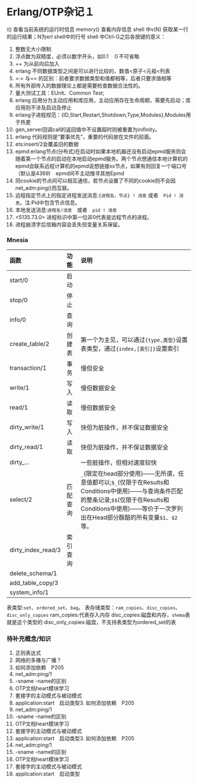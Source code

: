 # Erlang/OTP杂记１

i() 查看当前系统的运行时信息
memory() 查看内存信息
shell 中v(N) 获取某一行的运行结果；N为erl shell中的行号
shell 中Ctrl-G之后各按键的意义：

1. 整数无大小限制
2. 浮点数为双精度，必须以数字开头，如0.1　０不可省略
3. ++ 为从前向后加入
4. erlang 不同数据类型之间是可以进行比较的，数值<原子<元祖<列表
5. =:= 与== 的区别：前者要求数据类型和值都相等，后者只要求值相等
6. 所有外部传入的数据理论上都是需要检查数据合法性的。
7. 量大测试工具：EUnit、Common Test;
8. erlang 应用分为主动应用和库应用，主动应用存在生命周期，需要先启动；库应用则不涉及启动及停止
9. erlang子进程规范：{ID,Start,Restart,Shotdown,Type,Modules},Modules用于热更
10. gen_server回调call的返回值中不设置超时则被重置为inifinity。
11. erlang 代码规则是“要事优先”，重要的代码放在文件的前面。
12. ets:insert/2会覆盖旧的数据
13. epmd:erlang节点(分布式)在启动时如果本地机器还没有启动epmd服务则会随着第一个节点的启动在本地启动epmd服务。两个节点想通信本地计算机的epmd会联系远程计算机的epmd说想链接xx节点，如果有则回复一个端口号（默认是4369)　epmd间不主动搜寻其他Epmd
14. 同cookie的节点间可以相互通信，若节点设置了不同的cookie则不会因net_adm:ping()而互联。
15. 远程指定节点上的指定进程发送消息:`{进程名，节点} ! 消息` 或者　`Pid ! 消息`。注:Pid中包含节点信息。
16. 本地发送消息:`进程名!消息`　或者　`pid ! 消息`
17. <5135.73.0> 进程标识中第一位非0代表是远程节点的进程。
18. 进程崩溃字后信箱内容会丢失但变量关系保留。


### Mnesia
|函数|功能|说明|
|:--|:--|:--|
|start/0|启动|
|stop/0 |停止|
|info/0 |查询|
|create_table/2|创建表|第一个为主见，可以通过`{type,类型}`设置表类型，通过`{index,[索引]}`设置索引|
|transaction/1|事务|慢但安全|
|write/1|写入|慢但数据安全|
|read/1|读取|慢但数据安全|
|dirty_write/1|写入|快但为脏操作，并不保证数据安全|
|dirty_read/1| 读取| 快但为脏操作，并不保证数据安全
|dirty_...||一些脏操作，但相对速度较快|
|select/2|匹配查询|`_`{限定在head部分使用}——无所谓，任意值都可以;`$_`(仅限于在Results和Conditions中使用)——与查询条件匹配的整条记录;`$$`(仅限于在Results和Conditions中使用)——等价于一次罗列出在Head部分酦醅的所有变量`$1`、`$2`等。|
|dirty_index_read/3|索引查询|
|delete_schema/1|
|add_table_copy/3|
|system_info/1|

表类型:`set`、`ordered_set`、`bag`。
表存储类型：`ram_copies`、`disc_copies`、`disc_only_copies`
ram_copies:代表存入内存
disc_copies:磁盘和内存，`shema`表就是这个类型的
disc_only_copies:磁盘，不支持表类型为ordered_set的表









### 待补充概念/知识
1. 正则表达式
2. 网络的多播与广播？
3. 如何添加依赖　P205
4. net_adm:ping/1
5. -sname -name的区别
6. OTP文档heart模块学习
7. 套接字的主动模式与被动模式
8. application:start　启动类型3. 如何添加依赖　P205
4. net_adm:ping/1
5. -sname -name的区别
6. OTP文档heart模块学习
7. 套接字的主动模式与被动模式
8. application:start　启动类型3. 如何添加依赖　P205
4. net_adm:ping/1
5. -sname -name的区别
6. OTP文档heart模块学习
7. 套接字的主动模式与被动模式
8. application:start　启动类型
